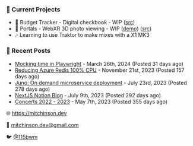 ### 📌 Current Projects
- 💸 Budget Tracker - Digital checkbook - WIP ([src](https://github.com/bmitchinson/budget-entry))
- 📸 Portals - WebXR 3D photo viewing - WIP ([demo](https://portals.mitchinson.dev/)) ([src](https://github.com/bmitchinson/vr-jpg-viewer-webxr))
- 🎶 Learning to use Traktor to make mixes with a X1 MK3

### 📝 Recent Posts

- [Mocking time in Playwright](https://blog.mitchinson.dev/playwright-mock-time) - March 26th, 2024 (Posted 31 days ago)
- [Reducing Azure Redis 100% CPU](https://blog.mitchinson.dev/redis-cpu) - November 21st, 2023 (Posted 157 days ago)
- [Juno: On demand microservice deployment](https://blog.mitchinson.dev/juno) - July 23rd, 2023 (Posted 278 days ago)
- [NextJS Notion Blog](https://blog.mitchinson.dev/blog-2023) - July 9th, 2023 (Posted 292 days ago)
- [Concerts 2022 - 2023](https://blog.mitchinson.dev/concerts-2023) - May 7th, 2023 (Posted 355 days ago)

🌐 https://mitchinson.dev

💌 mitchinson.dev@gmail.com

🐦 [@115bwm](https://twitter.com/115bwm)